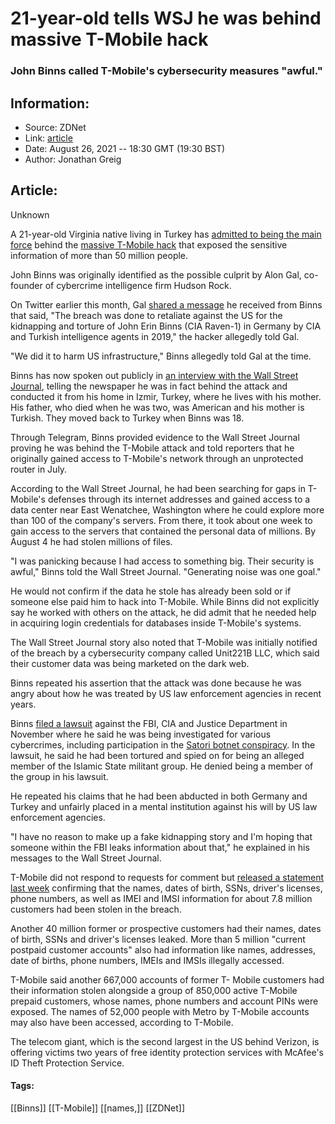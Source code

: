 # 21-year-old tells WSJ he was behind massive T-Mobile hack
### John Binns called T-Mobile's cybersecurity measures "awful."

## Information:
+ Source: ZDNet
+ Link: [article](https://www.zdnet.com/article/21-year-old-tells-wsj-he-was-behind-massive-t-mobile-hack/)
+ Date: August 26, 2021 -- 18:30 GMT (19:30 BST)
+ Author: Jonathan Greig


## Article:
Unknown

A 21-year-old Virginia native living in Turkey has [admitted to being the main force](https://www.wsj.com/articles/t-mobile-hacker-who-stole-data-on-50-million-customers-their-security-is-awful-11629985105) behind the [massive T-Mobile hack](https://www.zdnet.com/article/t-mobile-says-hackers-accessed-user-data-but-wont-confirm-ssn-breach-of-100-million-customers/) that exposed the sensitive information of more than 50 million people.

John Binns was originally identified as the possible culprit by Alon Gal, co-founder of cybercrime intelligence firm Hudson Rock. 


On Twitter earlier this month, Gal [shared a message](https://twitter.com/UnderTheBreach/status/1426923538099970050) he received from Binns that said, "The breach was done to retaliate against the US for the kidnapping and torture of John Erin Binns (CIA Raven-1) in Germany by CIA and Turkish intelligence agents in 2019," the hacker allegedly told Gal. 

"We did it to harm US infrastructure," Binns allegedly told Gal at the time.

Binns has now spoken out publicly in [an interview with the Wall Street Journal](https://www.wsj.com/articles/t-mobile-hacker-who-stole-data-on-50-million-customers-their-security-is-awful-11629985105), telling the newspaper he was in fact behind the attack and conducted it from his home in Izmir, Turkey, where he lives with his mother. His father, who died when he was two, was American and his mother is Turkish. They moved back to Turkey when Binns was 18.

Through Telegram, Binns provided evidence to the Wall Street Journal proving he was behind the T-Mobile attack and told reporters that he originally gained access to T-Mobile's network through an unprotected router in July. 

According to the Wall Street Journal, he had been searching for gaps in T-Mobile's defenses through its internet addresses and gained access to a data center near East Wenatchee, Washington where he could explore more than 100 of the company's servers. From there, it took about one week to gain access to the servers that contained the personal data of millions. By August 4 he had stolen millions of files. 






"I was panicking because I had access to something big. Their security is awful," Binns told the Wall Street Journal. "Generating noise was one goal."

He would not confirm if the data he stole has already been sold or if someone else paid him to hack into T-Mobile. While Binns did not explicitly say he worked with others on the attack, he did admit that he needed help in acquiring login credentials for databases inside T-Mobile's systems. 

The Wall Street Journal story also noted that T-Mobile was initially notified of the breach by a cybersecurity company called Unit221B LLC, which said their customer data was being marketed on the dark web. 

Binns repeated his assertion that the attack was done because he was angry about how he was treated by US law enforcement agencies in recent years. 

Binns [filed a lawsuit](http://foiaproject.org/dc_view/?id=7337523-DC-1-2020cv03349-complaint) against the FBI, CIA and Justice Department in November where he said he was being investigated for various cybercrimes, including participation in the [Satori botnet conspiracy](https://www.zdnet.com/article/satori-botnet-author-in-jail-again-after-breaking-pretrial-release-conditions/). In the lawsuit, he said he had been tortured and spied on for being an alleged member of the Islamic State militant group. He denied being a member of the group in his lawsuit.

He repeated his claims that he had been abducted in both Germany and Turkey and unfairly placed in a mental institution against his will by US law enforcement agencies. 

"I have no reason to make up a fake kidnapping story and I'm hoping that someone within the FBI leaks information about that," he explained in his messages to the Wall Street Journal.

T-Mobile did not respond to requests for comment but [released a statement last week](https://www.t-mobile.com/news/network/additional-information-regarding-2021-cyberattack-investigation) confirming that the names, dates of birth, SSNs, driver's licenses, phone numbers, as well as IMEI and IMSI information for about 7.8 million customers had been stolen in the breach.

Another 40 million former or prospective customers had their names, dates of birth, SSNs and driver's licenses leaked. More than 5 million "current postpaid customer accounts" also had information like names, addresses, date of births, phone numbers, IMEIs and IMSIs illegally accessed. 

T-Mobile said another 667,000 accounts of former T- Mobile customers had their information stolen alongside a group of 850,000 active T-Mobile prepaid customers, whose names, phone numbers and account PINs were exposed. The names of 52,000 people with Metro by T-Mobile accounts may also have been accessed, according to T-Mobile. 

The telecom giant, which is the second largest in the US behind Verizon, is offering victims two years of free identity protection services with McAfee's ID Theft Protection Service. 





#### Tags:
[[Binns]] [[T-Mobile]] [[names,]] [[ZDNet]]
